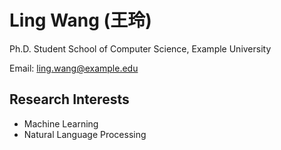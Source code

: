 # Ling Wang (王玲)

Ph.D. Student
School of Computer Science, Example University

Email: ling.wang@example.edu

## Research Interests
- Machine Learning
- Natural Language Processing
